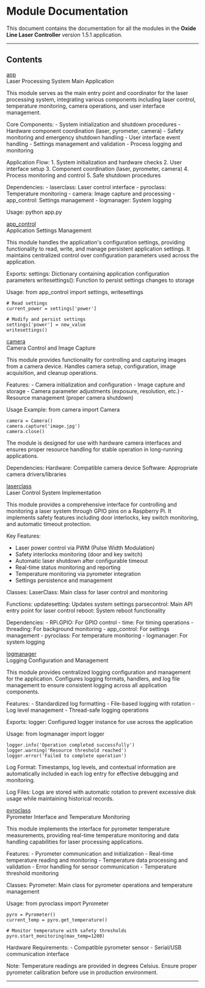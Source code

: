 # Module Documentation


This document contains the documentation for all the modules in the **Oxide Line Laser Controller** version 1.5.1 application.

---

## Contents


[app](./app.md)  
Laser Processing System Main Application

This module serves as the main entry point and coordinator for the laser processing system,
integrating various components including laser control, temperature monitoring, camera
operations, and user interface management.

Core Components:
    - System initialization and shutdown procedures
    - Hardware component coordination (laser, pyrometer, camera)
    - Safety monitoring and emergency shutdown handling
    - User interface event handling
    - Settings management and validation
    - Process logging and monitoring

Application Flow:
    1. System initialization and hardware checks
    2. User interface setup
    3. Component coordination (laser, pyrometer, camera)
    4. Process monitoring and control
    5. Safe shutdown procedures

Dependencies:
    - laserclass: Laser control interface
    - pyroclass: Temperature monitoring
    - camera: Image capture and processing
    - app_control: Settings management
    - logmanager: System logging

Usage:
    python app.py

[app_control](./app_control.md)  
Application Settings Management

This module handles the application's configuration settings, providing functionality
to read, write, and manage persistent application settings. It maintains centralized
control over configuration parameters used across the application.

Exports:
    settings: Dictionary containing application configuration parameters
    writesettings(): Function to persist settings changes to storage

Usage:
    from app_control import settings, writesettings

    # Read settings
    current_power = settings['power']

    # Modify and persist settings
    settings['power'] = new_value
    writesettings()

[camera](./camera.md)  
Camera Control and Image Capture

This module provides functionality for controlling and capturing images from a camera device.
Handles camera setup, configuration, image acquisition, and cleanup operations.

Features:
    - Camera initialization and configuration
    - Image capture and storage
    - Camera parameter adjustments (exposure, resolution, etc.)
    - Resource management (proper camera shutdown)

Usage Example:
    from camera import Camera

    camera = Camera()
    camera.capture('image.jpg')
    camera.close()

The module is designed for use with hardware camera interfaces and ensures proper
resource handling for stable operation in long-running applications.

Dependencies:
    Hardware: Compatible camera device
    Software: Appropriate camera drivers/libraries

[laserclass](./laserclass.md)  
Laser Control System Implementation

This module provides a comprehensive interface for controlling and monitoring a laser system
through GPIO pins on a Raspberry Pi. It implements safety features including door interlocks,
key switch monitoring, and automatic timeout protection.

Key Features:
- Laser power control via PWM (Pulse Width Modulation)
- Safety interlocks monitoring (door and key switch)
- Automatic laser shutdown after configurable timeout
- Real-time status monitoring and reporting
- Temperature monitoring via pyrometer integration
- Settings persistence and management

Classes:
    LaserClass: Main class for laser control and monitoring

Functions:
    updatesetting: Updates system settings
    parsecontrol: Main API entry point for laser control
    reboot: System reboot functionality

Dependencies:
    - RPi.GPIO: For GPIO control
    - time: For timing operations
    - threading: For background monitoring
    - app_control: For settings management
    - pyroclass: For temperature monitoring
    - logmanager: For system logging

[logmanager](./logmanager.md)  
Logging Configuration and Management

This module provides centralized logging configuration and management for the application.
Configures logging formats, handlers, and log file management to ensure consistent
logging across all application components.

Features:
    - Standardized log formatting
    - File-based logging with rotation
    - Log level management
    - Thread-safe logging operations

Exports:
    logger: Configured logger instance for use across the application

Usage:
    from logmanager import logger

    logger.info('Operation completed successfully')
    logger.warning('Resource threshold reached')
    logger.error('Failed to complete operation')

Log Format:
    Timestamps, log levels, and contextual information are automatically included
    in each log entry for effective debugging and monitoring.

Log Files:
    Logs are stored with automatic rotation to prevent excessive disk usage
    while maintaining historical records.

[pyroclass](./pyroclass.md)  
Pyrometer Interface and Temperature Monitoring

This module implements the interface for pyrometer temperature measurements,
providing real-time temperature monitoring and data handling capabilities for
laser processing applications.

Features:
    - Pyrometer communication and initialization
    - Real-time temperature reading and monitoring
    - Temperature data processing and validation
    - Error handling for sensor communication
    - Temperature threshold monitoring

Classes:
    Pyrometer: Main class for pyrometer operations and temperature management

Usage:
    from pyroclass import Pyrometer

    pyro = Pyrometer()
    current_temp = pyro.get_temperature()

    # Monitor temperature with safety thresholds
    pyro.start_monitoring(max_temp=1200)

Hardware Requirements:
    - Compatible pyrometer sensor
    - Serial/USB communication interface

Note:
    Temperature readings are provided in degrees Celsius.
    Ensure proper pyrometer calibration before use in production environment.


---

